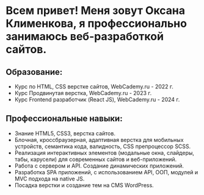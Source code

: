 # Всем привет! Меня зовут Оксана Клименкова, я профессионально занимаюсь веб-разработкой сайтов. 

## Образование:

- Курс по HTML, CSS верстке сайтов, WebCademy.ru - 2022 г.
- Курс Продвинутая верстка, WebCademy.ru - 2023 г.
- Курс Frontend разработчик (React JS), WebCademy.ru - 2024 г.

## Профессиональные навыки: 

- Знание HTML5‚ CSS3, верстка сайтов.
- Блочная, кроссбраузерная, адаптивная верстка для мобильных устройств, семантика кода, валидность, CSS препроцессор SCSS.
- Реализация интерактивных элементов (модальные окна, слайдеры, табы, карусели) для современных сайтов и веб-приложений. 
- Работа с сервером и API. Создание динамических приложений.
- Разработка SPA приложений, с использованием API, ООП, модулей и MVC подхода на native JS.
- Посадка верстки и создание тем на CMS WordPress.
